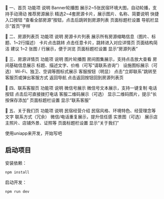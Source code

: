 🔹 一、首页
功能项	说明
Banner轮播图	展示2~5张民宿环境大图，自动轮播，支持手动滑动
推荐房源展示	精选2~4套房源卡片，展示图片、名称、简要说明
快捷入口按钮	“查看全部房源”按钮，点击后跳转到房源列表
页面标题栏设置	导航栏显示“首页”字样

🔹 二、房源列表页
功能项	说明
房源卡片列表	展示所有房源缩略信息（图片、标题、1~2行描述）
卡片点击跳转	点击任意卡片，跳转进入对应详情页
页面结构简洁	建议 1~2 张图 / 行展示，便于浏览
页面标题栏设置	显示“房源列表”

🔹 三、房源详情页
功能项	说明
图片轮播图	房间图集展示，支持点击放大查看
房间基础信息展示	标题、描述文字、价格（可写“请联系咨询”）
设施图标展示（可选）	Wi-Fi、独卫、空调等图标式展示
客服按钮（明显）	点击“立即联系”跳转至客服页或弹出客服方式
返回导航	点击返回按钮回到房源列表页

🔹 四、联系客服页
功能项	说明
微信号展示	微信号文本展示，支持一键复制
电话按钮	点击后可直接拨打电话
客服二维码展示（可选）	显示二维码图片，提示“长按保存添加”
页面标题栏设置	显示“联系客服”

🔹 五、关于我们页
功能项	说明
民宿经营介绍	民宿风格、环境特色、经营理念等文字
联系方式（冗余）	微信/电话重复展示，提升信任感
实景图（可选）	展示店主照片、店铺外景、证照等
页面标题栏设置	显示“关于我们”

使用uniapp来开发，开始写吧

## 启动项目

安装依赖：
```bash
npm install
```
启动开发：
```bash
npm run dev
```

